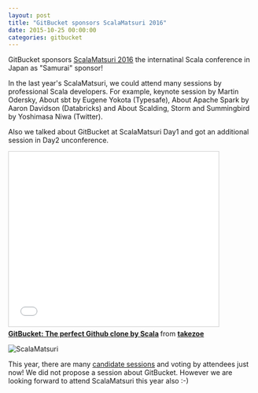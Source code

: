 ```yaml
---
layout: post
title: "GitBucket sponsors ScalaMatsuri 2016"
date: 2015-10-25 00:00:00
categories: gitbucket
---
```


GitBucket sponsors [ScalaMatsuri 2016](http://scalamatsuri.org/index_en.html) the internatinal Scala conference in Japan as "Samurai" sponsor!

In the last year's ScalaMatsuri, we could attend many sessions by professional Scala developers. For example, keynote session by Martin Odersky, About sbt by Eugene Yokota (Typesafe), About Apache Spark by Aaron Davidson (Databricks) and About Scalding, Storm and Summingbird by Yoshimasa Niwa (Twitter).

Also we talked about GitBucket at ScalaMatsuri Day1 and got an additional session in Day2 unconference.

<iframe src="//www.slideshare.net/slideshow/embed_code/38770371" width="427" height="356" frameborder="0" marginwidth="0" marginheight="0" scrolling="no" style="border:1px solid #CCC; border-width:1px; margin-bottom:5px; max-width: 100%;" allowfullscreen> </iframe> <div style="margin-bottom:5px"> <strong> <a href="https://www.slideshare.net/takezoe/scala-matsuri-gitbucket" title="GitBucket: The perfect Github clone by Scala" target="_blank">GitBucket: The perfect Github clone by Scala</a> </strong> from <strong><a href="http://www.slideshare.net/takezoe" target="_blank">takezoe</a></strong> </div>

![ScalaMatsuri]({{site.baseurl}}/images/scalamatsuri/scalamatsuri.jpg)

This year, there are many [candidate sessions](http://scalamatsuri.org/en/candidates/) and voting by attendees just now! We did not propose a session about GitBucket. However we are looking forward to attend ScalaMatsuri this year also :-)
